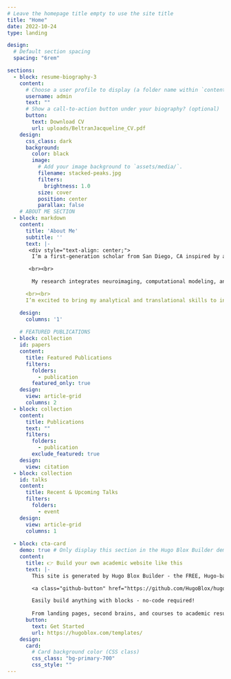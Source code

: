 ```yaml
---
# Leave the homepage title empty to use the site title
title: "Home"
date: 2022-10-24
type: landing

design:
  # Default section spacing
  spacing: "6rem"

sections:
  - block: resume-biography-3
    content:
      # Choose a user profile to display (a folder name within `content/authors/`)
      username: admin
      text: ""
      # Show a call-to-action button under your biography? (optional)
      button:
        text: Download CV
        url: uploads/BeltranJacqueline_CV.pdf
    design:
      css_class: dark
      background:
        color: black
        image:
          # Add your image background to `assets/media/`.
          filename: stacked-peaks.jpg
          filters:
            brightness: 1.0
          size: cover
          position: center
          parallax: false
    # ABOUT ME SECTION
  - block: markdown
    content:
      title: 'About Me'
      subtitle: ''
      text: |-
       <div style="text-align: center;">
        I’m a first-generation scholar from San Diego, CA inspired by a diverse immigrant community that shaped my path into science. After earning my B.S. in Biopsychology at UC Santa Barbara, I gained clinical experience as a medical assistant before moving to New York City to pursue my PhD in Neuroscience at the Icahn School of Medicine at Mount Sinai (expected 2026).

       <br><br>

        My research integrates neuroimaging, computational modeling, and digital phenotyping to better understand mood and anxiety disorders. Alongside my research, I’ve built expertise in communicating science across audiences and am passionate about leveraging technology to expand access and equity in research. Outside the lab, I love social dancing, hiking, traveling, and trying new recipes.

      <br><br>
      I’m excited to bring my analytical and translational skills to industry roles in clinical research, digital health, or medical communications. 

    design:
      columns: '1'
    
    # FEATURED PUBLICATIONS
  - block: collection
    id: papers
    content:
      title: Featured Publications
      filters:
        folders:
          - publication
        featured_only: true
    design:
      view: article-grid
      columns: 2
  - block: collection
    content:
      title: Publications
      text: ""
      filters:
        folders:
          - publication
        exclude_featured: true
    design:
      view: citation
  - block: collection
    id: talks
    content:
      title: Recent & Upcoming Talks
      filters:
        folders:
          - event
    design:
      view: article-grid
      columns: 1
  
  - block: cta-card
    demo: true # Only display this section in the Hugo Blox Builder demo site
    content:
      title: 👉 Build your own academic website like this
      text: |-
        This site is generated by Hugo Blox Builder - the FREE, Hugo-based open source website builder trusted by 250,000+ academics like you.

        <a class="github-button" href="https://github.com/HugoBlox/hugo-blox-builder" data-color-scheme="no-preference: light; light: light; dark: dark;" data-icon="octicon-star" data-size="large" data-show-count="true" aria-label="Star HugoBlox/hugo-blox-builder on GitHub">Star</a>

        Easily build anything with blocks - no-code required!
        
        From landing pages, second brains, and courses to academic resumés, conferences, and tech blogs.
      button:
        text: Get Started
        url: https://hugoblox.com/templates/
    design:
      card:
        # Card background color (CSS class)
        css_class: "bg-primary-700"
        css_style: ""
---
```

